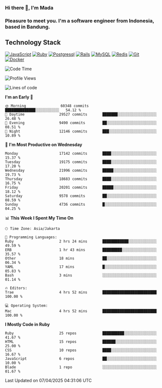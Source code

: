 ### Hi there 👋, I'm Mada
### Pleasure to meet you. I'm a software engineer from Indonesia, based in Bandung.

## Technology Stack

[![JavaScript](https://img.shields.io/badge/-JavaScript-%23F7DF1C?style=flat-square&logo=javascript&logoColor=000000&labelColor=%23F7DF1C&color=%23FFCE5A)](https://www.javascript.com/)
[![Ruby](https://img.shields.io/badge/Ruby-CC342D?style=flat-square&logo=ruby&logoColor=white)](https://www.ruby-lang.org/en/)
[![Postgresql](https://img.shields.io/badge/PostgreSQL-316192?style=flat-square&logo=postgresql&logoColor=ffffff)](https://www.postgresql.org/)
[![Rails](https://img.shields.io/badge/Ruby_on_Rails-CC0000?style=flat-square&logo=ruby-on-rails&logoColor=white)](https://rubyonrails.org/)
[![MySQL](https://img.shields.io/badge/-MySQL-4479A1?style=flat-square&logo=MySQL&logoColor=ffffff)](https://www.mysql.com/)
[![Redis](https://img.shields.io/badge/-Redis-DC382D?style=flat-square&logo=Redis&logoColor=ffffff)](https://redis.io/)
[![Git](https://img.shields.io/badge/-Git-%23F05032?style=flat-square&logo=git&logoColor=%23ffffff)](https://git-scm.com/)
[![Docker](https://img.shields.io/badge/-Docker-2496ED?style=flat-square&logo=docker&logoColor=ffffff)](https://www.docker.com/)
<!--
**madaarya/madaarya** is a ✨ _special_ ✨ repository because its `README.md` (this file) appears on your GitHub profile.

Here are some ideas to get you started:

- 🔭 I’m currently working on ...
- 🌱 I’m currently learning ...
- 👯 I’m looking to collaborate on ...
- 🤔 I’m looking for help with ...
- 💬 Ask me about ...
- 📫 How to reach me: ...
- 😄 Pronouns: ...
- ⚡ Fun fact: ...
-->
<!--START_SECTION:waka-->
![Code Time](http://img.shields.io/badge/Code%20Time-7%2C181%20hrs%2022%20mins-blue)

![Profile Views](http://img.shields.io/badge/Profile%20Views-0-blue)

![Lines of code](https://img.shields.io/badge/From%20Hello%20World%20I%27ve%20Written-49.9%20million%20lines%20of%20code-blue)

**I'm an Early 🐤** 

```text
🌞 Morning                60348 commits       ██████████████░░░░░░░░░░░   54.12 % 
🌆 Daytime                29527 commits       ███████░░░░░░░░░░░░░░░░░░   26.48 % 
🌃 Evening                9490 commits        ██░░░░░░░░░░░░░░░░░░░░░░░   08.51 % 
🌙 Night                  12146 commits       ███░░░░░░░░░░░░░░░░░░░░░░   10.89 % 
```
📅 **I'm Most Productive on Wednesday** 

```text
Monday                   17142 commits       ████░░░░░░░░░░░░░░░░░░░░░   15.37 % 
Tuesday                  19175 commits       ████░░░░░░░░░░░░░░░░░░░░░   17.20 % 
Wednesday                21996 commits       █████░░░░░░░░░░░░░░░░░░░░   19.73 % 
Thursday                 18683 commits       ████░░░░░░░░░░░░░░░░░░░░░   16.75 % 
Friday                   20201 commits       █████░░░░░░░░░░░░░░░░░░░░   18.12 % 
Saturday                 9578 commits        ██░░░░░░░░░░░░░░░░░░░░░░░   08.59 % 
Sunday                   4736 commits        █░░░░░░░░░░░░░░░░░░░░░░░░   04.25 % 
```


📊 **This Week I Spent My Time On** 

```text
🕑︎ Time Zone: Asia/Jakarta

💬 Programming Languages: 
Ruby                     2 hrs 24 mins       ████████████░░░░░░░░░░░░░   49.59 % 
ERB                      1 hr 43 mins        █████████░░░░░░░░░░░░░░░░   35.57 % 
Other                    18 mins             ██░░░░░░░░░░░░░░░░░░░░░░░   06.34 % 
YAML                     17 mins             █░░░░░░░░░░░░░░░░░░░░░░░░   05.83 % 
Bash                     3 mins              ░░░░░░░░░░░░░░░░░░░░░░░░░   01.14 % 

🔥 Editors: 
Trae                     4 hrs 52 mins       █████████████████████████   100.00 % 

💻 Operating System: 
Mac                      4 hrs 52 mins       █████████████████████████   100.00 % 
```

**I Mostly Code in Ruby** 

```text
Ruby                     25 repos            ██████████░░░░░░░░░░░░░░░   41.67 % 
HTML                     15 repos            ██████░░░░░░░░░░░░░░░░░░░   25.00 % 
CSS                      10 repos            ████░░░░░░░░░░░░░░░░░░░░░   16.67 % 
JavaScript               6 repos             ██░░░░░░░░░░░░░░░░░░░░░░░   10.00 % 
Blade                    1 repo              ░░░░░░░░░░░░░░░░░░░░░░░░░   01.67 % 
```




 Last Updated on 07/04/2025 04:31:06 UTC
<!--END_SECTION:waka-->
